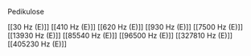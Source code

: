 Pedikulose

[[30 Hz (E)]]
[[410 Hz (E)]]
[[620 Hz (E)]]
[[930 Hz (E)]]
[[7500 Hz (E)]]
[[13930 Hz (E)]]
[[85540 Hz (E)]]
[[96500 Hz (E)]]
[[327810 Hz (E)]]
[[405230 Hz (E)]]